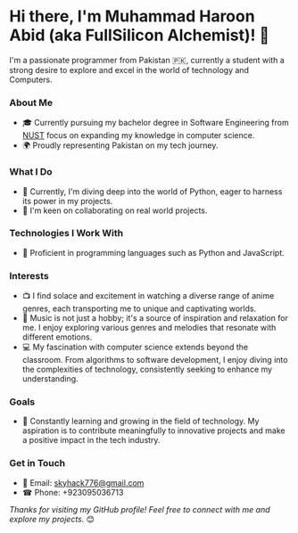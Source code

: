 # Hi there, I'm Muhammad Haroon Abid (aka FullSilicon Alchemist)! 👋

I'm a passionate programmer from Pakistan 🇵🇰, currently a student with a strong desire to explore and excel in the world of technology and Computers.

### About Me
- 🎓 Currently pursuing my bachelor degree in Software Engineering from [NUST](https://nust.edu.pk) focus on expanding my knowledge in computer science.
- 🌍 Proudly representing Pakistan on my tech journey.

### What I Do
- 🌱 Currently, I'm diving deep into the world of Python, eager to harness its power in my projects.
- 👯 I'm keen on collaborating on real world projects.

### Technologies I Work With
- 🚀 Proficient in programming languages such as Python and JavaScript.

### Interests
- 📺 I find solace and excitement in watching a diverse range of anime genres, each transporting me to unique and captivating worlds.
- 🎵 Music is not just a hobby; it's a source of inspiration and relaxation for me. I enjoy exploring various genres and melodies that resonate with different emotions.
- 💻 My fascination with computer science extends beyond the classroom. From algorithms to software development, I enjoy diving into the complexities of technology, consistently seeking to enhance my understanding.

### Goals
- 🌟 Constantly learning and growing in the field of technology. My aspiration is to contribute meaningfully to innovative projects and make a positive impact in the tech industry.

### Get in Touch
- 📧 Email: skyhack776@gmail.com
- ☎  Phone: +923095036713
  
_Thanks for visiting my GitHub profile! Feel free to connect with me and explore my projects._ 😊
